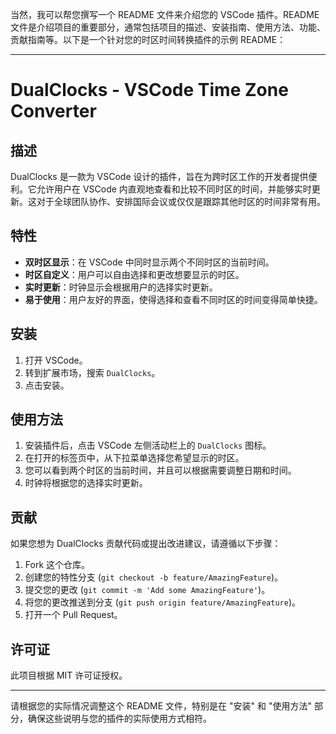 当然，我可以帮您撰写一个 README 文件来介绍您的 VSCode 插件。README 文件是介绍项目的重要部分，通常包括项目的描述、安装指南、使用方法、功能、贡献指南等。以下是一个针对您的时区时间转换插件的示例 README：

---

# DualClocks - VSCode Time Zone Converter

## 描述

DualClocks 是一款为 VSCode 设计的插件，旨在为跨时区工作的开发者提供便利。它允许用户在 VSCode 内直观地查看和比较不同时区的时间，并能够实时更新。这对于全球团队协作、安排国际会议或仅仅是跟踪其他时区的时间非常有用。

## 特性

- **双时区显示**：在 VSCode 中同时显示两个不同时区的当前时间。
- **时区自定义**：用户可以自由选择和更改想要显示的时区。
- **实时更新**：时钟显示会根据用户的选择实时更新。
- **易于使用**：用户友好的界面，使得选择和查看不同时区的时间变得简单快捷。

## 安装

1. 打开 VSCode。
2. 转到扩展市场，搜索 `DualClocks`。
3. 点击安装。

## 使用方法

1. 安装插件后，点击 VSCode 左侧活动栏上的 `DualClocks` 图标。
2. 在打开的标签页中，从下拉菜单选择您希望显示的时区。
3. 您可以看到两个时区的当前时间，并且可以根据需要调整日期和时间。
4. 时钟将根据您的选择实时更新。

## 贡献

如果您想为 DualClocks 贡献代码或提出改进建议，请遵循以下步骤：

1. Fork 这个仓库。
2. 创建您的特性分支 (`git checkout -b feature/AmazingFeature`)。
3. 提交您的更改 (`git commit -m 'Add some AmazingFeature'`)。
4. 将您的更改推送到分支 (`git push origin feature/AmazingFeature`)。
5. 打开一个 Pull Request。

## 许可证

此项目根据 MIT 许可证授权。

---

请根据您的实际情况调整这个 README 文件，特别是在 "安装" 和 "使用方法" 部分，确保这些说明与您的插件的实际使用方式相符。